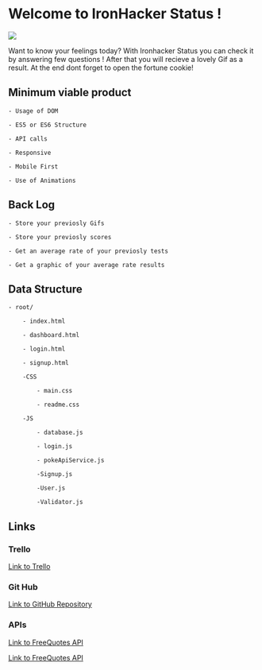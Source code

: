 <h1>Welcome to IronHacker Status ! </h1>

<img class="readme-pic" src="https://giphy.com/gifs/LZElUsjl1Bu6c/html5">


Want to know your feelings today? With Ironhacker Status you can check it by answering few questions ! After that you will recieve a lovely Gif as a result. 
At the end dont forget to open the fortune cookie!

<h2>Minimum viable product</h2>

    - Usage of DOM

    - ES5 or ES6 Structure

    - API calls

    - Responsive  
    
    - Mobile First

    - Use of Animations

<h2>Back Log</h2>

    - Store your previosly Gifs

    - Store your previosly scores

    - Get an average rate of your previosly tests

    - Get a graphic of your average rate results

<h2>Data Structure</h2>

    - root/

        - index.html

        - dashboard.html

        - login.html

        - signup.html

        -CSS

            - main.css

            - readme.css
        
        -JS

            - database.js

            - login.js

            - pokeApiService.js

            -Signup.js

            -User.js

            -Validator.js
    
<h2>Links</h2>

<h3>Trello</h3>

<a href="https://trello.com/b/sqxwhqBQ/my-tasks">Link to Trello</a>

    
<h3>Git Hub</h3>

<a href="https://github.com/MarcSadurni/IronHackerStatus">Link to GitHub Repository</a>

<h3>APIs</h3>

<a href="https://github.com/MarcSadurni/IronHackerStatus">Link to FreeQuotes API</a>

<a href="https://developers.giphy.com/explorer">Link to FreeQuotes API</a>


